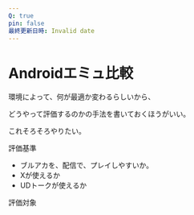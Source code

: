 ```yaml
---
Q: true
pin: false
最終更新日時: Invalid date
---
```

# Androidエミュ比較

環境によって、何が最適か変わるらしいから、

どうやって評価するのかの手法を書いておくほうがいい。

これそろそろやりたい。

評価基準

- ブルアカを、配信で、プレイしやすいか。  
- Xが使えるか  
- UDトークが使えるか  

評価対象